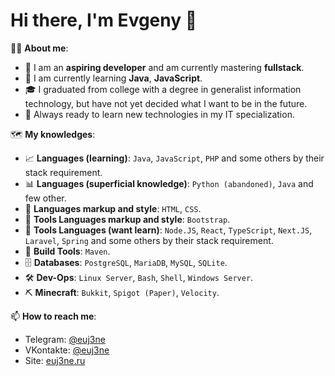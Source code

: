 # Hi there, I'm Evgeny 👋

👨‍💻 **About me**:
- 🎯 I am an **aspiring developer** and am currently mastering **fullstack**.
- 🚀 I am currently learning **Java**, **JavaScript**.
- 🎓 I graduated from college with a degree in generalist information technology, but have not yet decided what I want to be in the future.
- 📖 Always ready to learn new technologies in my IT specialization.

🗺️ **My knowledges**:
- 📈 **Languages (learning)**: `Java`, `JavaScript`, `PHP` and some others by their stack requirement.
- 📊 **Languages (superficial knowledge)**: `Python (abandoned)`, `Java` and few other.
- 🧱 **Languages markup and style**: `HTML`, `CSS`.
- 🎨 **Tools Languages markup and style**: `Bootstrap`.
- 🧩 **Tools Languages (want learn)**: `Node.JS`, `React`, `TypeScript`, `Next.JS`, `Laravel`, `Spring` and some others by their stack requirement.
- 🔧 **Build Tools**: `Maven`.
- 🗄️ **Databases**: `PostgreSQL`, `MariaDB`, `MySQL`, `SQLite`.
- 🛠️ **Dev-Ops**: `Linux Server`, `Bash`, `Shell`, `Windows Server`.
- ⛏️ **Minecraft**: `Bukkit`, `Spigot (Paper)`, `Velocity`.

📫 **How to reach me**:
- Telegram: [@euj3ne](https://t.me/euj3ne)
- VKontakte: [@euj3ne](https://vk.me/euj3ne)
- Site: [euj3ne.ru](https://euj3ne.ru)
